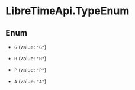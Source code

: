 # LibreTimeApi.TypeEnum

## Enum


* `G` (value: `"G"`)

* `H` (value: `"H"`)

* `P` (value: `"P"`)

* `A` (value: `"A"`)


